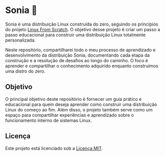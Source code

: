 # Sonia 🐧

Sonia é uma distribuição Linux construída do zero, seguindo os princípios do projeto [Linux From Scratch](http://www.linuxfromscratch.org/). O objetivo desse projeto é criar um passo a passo educacional para construir uma distribuição Linux totalmente personalizada.

Neste repositório, compartilharei todo o meu processo de aprendizado e desenvolvimento da distribuição Sonia, documentando cada etapa da construção e a resolução de desafios ao longo do caminho. O foco é aprender e compartilhar o conhecimento adquirido enquanto construímos uma distro do zero.

## Objetivo

O principal objetivo deste repositório é fornecer um guia prático e educacional para quem deseja aprender como construir uma distribuição Linux do começo ao fim. Além disso, o projeto também serve como um espaço para compartilhar experiências e aprendizado sobre o funcionamento interno de sistemas Linux.

## Licença

Este projeto está licenciado sob a [Licença MIT](LICENSE).
